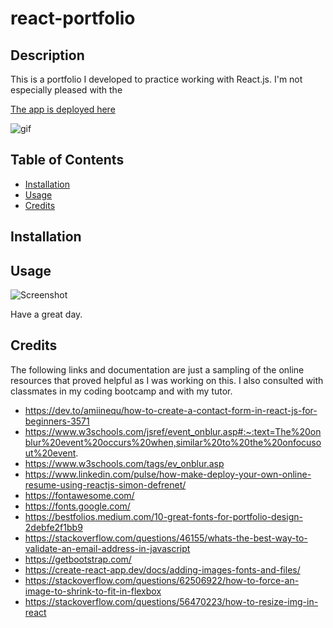 # react-portfolio

## Description
This is a portfolio I developed to practice working with React.js. I'm not especially pleased with the 

[The app is deployed here]()

![gif]()

## Table of Contents

- [Installation](#installation)
- [Usage](#usage)
- [Credits](#credits)

## Installation


## Usage


![Screenshot]()

Have a great day.


## Credits

The following links and documentation are just a sampling of the online resources that proved helpful as I was working on this. I also consulted with classmates in my coding bootcamp and with my tutor. 

- https://dev.to/amiinequ/how-to-create-a-contact-form-in-react-js-for-beginners-3571
- https://www.w3schools.com/jsref/event_onblur.asp#:~:text=The%20onblur%20event%20occurs%20when,similar%20to%20the%20onfocusout%20event.
- https://www.w3schools.com/tags/ev_onblur.asp
- https://www.linkedin.com/pulse/how-make-deploy-your-own-online-resume-using-reactjs-simon-defrenet/
- https://fontawesome.com/
- https://fonts.google.com/
- https://bestfolios.medium.com/10-great-fonts-for-portfolio-design-2debfe2f1bb9
- https://stackoverflow.com/questions/46155/whats-the-best-way-to-validate-an-email-address-in-javascript
- https://getbootstrap.com/
- https://create-react-app.dev/docs/adding-images-fonts-and-files/
- https://stackoverflow.com/questions/62506922/how-to-force-an-image-to-shrink-to-fit-in-flexbox
- https://stackoverflow.com/questions/56470223/how-to-resize-img-in-react